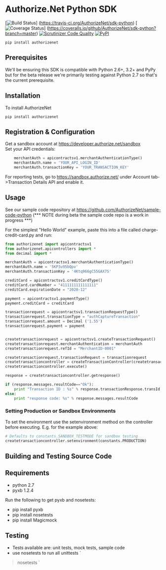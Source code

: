 # Authorize.Net Python SDK 

[![Build Status](https://travis-ci.org/AuthorizeNet/sdk-python.png?branch=master)]
(https://travis-ci.org/AuthorizeNet/sdk-python)
[![Coverage Status](https://coveralls.io/repos/github/AuthorizeNet/sdk-python/badge.svg?branch=master)]
(https://coveralls.io/github/AuthorizeNet/sdk-python?branch=master)
[![Scrutinizer Code Quality](https://scrutinizer-ci.com/g/AuthorizeNet/sdk-python/badges/quality-score.png?b=master)](https://scrutinizer-ci.com/g/AuthorizeNet/sdk-python/?branch=master)
[![PyPI](https://img.shields.io/pypi/v/authorizenet.svg)](https://badge.fury.io/py/authorizenet)

`pip install authorizenet`


## Prerequisites

We'll be ensuring this SDK is compatible with Python 2.6+, 3.2+ and PyPy but for the beta release we're primarily testing against Python 2.7 so that's the current prerequisite.


## Installation
To install AuthorizeNet

`pip install authorizenet`


## Registration & Configuration

Get a sandbox account at https://developer.authorize.net/sandbox  
Set your API credentials:  

````python
	merchantAuth = apicontractsv1.merchantAuthenticationType()
	merchantAuth.name = 'YOUR_API_LOGIN_ID'
	merchantAuth.transactionKey = 'YOUR_TRANSACTION_KEY'
````

For reporting tests, go to https://sandbox.authorize.net/ under Account tab->Transaction Details API and enable it.


## Usage
See our sample code repository at https://github.com/AuthorizeNet/sample-code-python (*** NOTE during beta the sample code repo is a work in progress ***)

For the simplest "Hello World" example, paste this into a file called charge-credit-card.py and run:

````python
from authorizenet import apicontractsv1
from authorizenet.apicontrollers import *
from decimal import *

merchantAuth = apicontractsv1.merchantAuthenticationType()
merchantAuth.name = '5KP3u95bQpv'
merchantAuth.transactionKey = '4Ktq966gC55GAX7S'

creditCard = apicontractsv1.creditCardType()
creditCard.cardNumber = "4111111111111111"
creditCard.expirationDate = "2020-12"

payment = apicontractsv1.paymentType()
payment.creditCard = creditCard

transactionrequest = apicontractsv1.transactionRequestType()
transactionrequest.transactionType = "authCaptureTransaction"
transactionrequest.amount = Decimal ('1.55')
transactionrequest.payment = payment


createtransactionrequest = apicontractsv1.createTransactionRequest()
createtransactionrequest.merchantAuthentication = merchantAuth
createtransactionrequest.refId = "MerchantID-0001"

createtransactionrequest.transactionRequest = transactionrequest
createtransactioncontroller = createTransactionController(createtransactionrequest)
createtransactioncontroller.execute()

response = createtransactioncontroller.getresponse()

if (response.messages.resultCode=="Ok"):
	print "Transaction ID : %s" % response.transactionResponse.transId
else:
	print "response code: %s" % response.messages.resultCode

````
### Setting Production or Sandbox Environments  
To set the environment use the setenvironment method on the controller before executing.  E.g. for the example above:
````python
# Defaults to constants.SANDBOX_TESTMODE for sandbox testing
createtransactioncontroller.setenvironment(constants.PRODUCTION)
````

## Building and Testing Source Code

Requirements
--------------------------------------
- python 2.7
- pyxb 1.2.4


Run the following to get pyxb and nosetests:
- pip install pyxb
- pip install nosetests
- pip install Magicmock

Testing
--------------------------------------
- Tests available are: unit tests, mock tests, sample code
- use nosetests to run all unittests 
`
>nosetests
`

